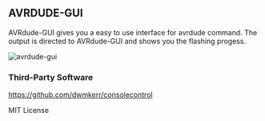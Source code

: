<h2>AVRDUDE-GUI</h2>


AVRdude-GUI gives you a easy to use interface for avrdude command. The output is directed to AVRdude-GUI and shows you the flashing progess.

![avrdude-gui](https://user-images.githubusercontent.com/35594146/178145189-fe4b2a2f-67e5-4731-a843-0f3824c2a430.png)


<h3>Third-Party Software</h3>

https://github.com/dwmkerr/consolecontrol


MIT License
